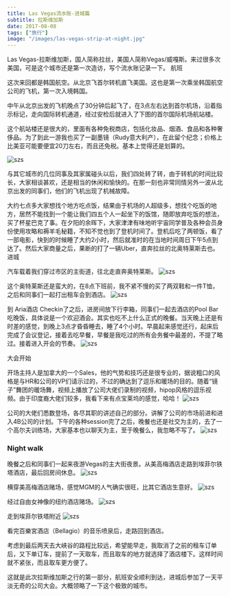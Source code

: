 ```yaml
---
title: Las Vegas流水账-进城篇
subtitle: 拉斯维加斯
date: 2017-08-08
tags: ["旅行"]
image: "/images/las-vegas-strip-at-night.jpg"
---
```




Las Vegas-拉斯维加斯，国人简称拉丝，美国人简称Vegas/威嘎斯。来过很多次美国，可是这个城市还是第一次造访，写个流水账记录一下。
航班

这次来回都是韩国航空。从北京飞首尔转机直飞美国。这也是第一次乘坐韩国航空公司的飞机，第一次入境韩国。

中午从北京出发的飞机晚点了30分钟后起飞了，在3点左右达到首尔机场，沿着指示标记，走向国际转机通道，经过安检后就进入了下图的首尔国际机场航站楼。

这个航站楼还是很大的，里面有各种免税商店，包括化妆品、烟酒、食品和各种奢侈品。为了到此一游我也买了一副墨镜（Rudy意大利产），在此留个纪念；价格上比美亚可能要便宜20刀左右，而且还免税。基本上觉得还是划算的。

![szs](/images/IMG_5058.jpg)



与其它城市的几位同事及其家属碰头以后，我们四处转了转，由于转机的时间比较长，大家相谈甚欢，还是相当的休闲和愉快的。在那一刻也非常同情另外一波从北京出发的同事们，他们的飞机出现了机械故障。

大约七点多大家想找个地方吃点饭，结果由于机场的人超级多，想找个吃饭的地方，居然不能找到一个能让我们四五个人一起坐下的饭馆，随即放弃吃饭的想法，买了杯星巴克了事。在夕阳的余晖下，大家津津有味地听宇宙同学普及各种会员身份使用攻略和褥羊毛秘籍，不知不觉也到了登机时间了。登机后吃了两顿饭，看了一部电影，快到的时候睡了大约2小时，然后就准时的在当地时间周日下午5点到达了。然后大家商量之后，果断的打了一辆Uber，直奔拉丝的北奥特莱斯去也。
进城

汽车载着我们穿过市区的主街道，往北走直奔奥特莱斯。
![szs](/images/IMG_5061.jpg)



这个奥特莱斯还是蛮大的，在8点下班前，我不紧不慢的买了两双鞋和一件T恤，之后和同事们一起打出租车会到酒店。
![szs](/images/IMG_5063.jpg)



到 Aria酒店 Checkin了之后，进房间放下行李箱，同事们一起去酒店的Pool Bar吃晚饭，具体说是一个欢迎酒会。其实也吃不上什么正式的晚餐。当天晚上还是有时差的感觉，到晚上3点才昏昏睡去，睡了4个小时。早晨起来感觉还行，起床后完成了会议登记，接着去吃早餐，早餐是我吃过的所有会务餐中最差的，不提了略过。接着进入开会的节奏。
![szs](/images/IMG_5066.jpg)


大会开始

开场主持人是加拿大的一个Sales，他的气势和技巧还是很专业的，据说粗口的风格是与HR和公司的VP们请示过的，不过的确达到了逗乐和暖场的目的。随着“镜子”舞团的暖场舞，视频上播放了公司大佬们录制的视频，hipop风格的逗乐视频。由于印度裔大佬们较多，我看下来有点宝莱坞的感觉，哈哈！
![szs](/images/IMG_5068.jpg)



公司的大佬们悉数登场，各尽其职的讲述自己的部分。讲解了公司的市场前进和进入4B公司的计划。下午的各种session完了之后，晚餐也还是社交为主的，去了一个高尔夫训练场，大家基本也以聊天为主，至于晚餐么，我忽略不写了。
![szs](/images/las-grand-canyon-np.jpg)

### Night walk

晚餐之后和同事们一起来夜游Vegas的主大街夜景。从美高梅酒店走路到埃菲尔铁塔酒店，最后回房间休息。
![szs](/images/IMG_5077.jpg)


横穿美高梅酒店赌场，感觉MGM的人气确实很旺，比其它酒店生意好。
![szs](/images/IMG_5083.jpg)


经过自由女神像的纽约酒店赌场。
![szs](/images/IMG_5088.jpg)


走到埃菲尔铁塔附近
![szs](/images/IMG_5109.jpg)


看完百樂宮酒店（Bellagio）的音乐喷泉后，走路回到酒店。

考虑到最后两天去大峡谷的路程比较远，希望能早走，我取消了之前的租车订单后，又下单订车，提前了一天取车，而且取车的地方就选择了酒店楼下。这样时间就不紧张，而且取车更方便了。

这就是此次拉斯维加斯之行的第一部分，航班安全顺利到达，进城后参加了一天平淡无奇的公司大会。大概领略了一下这个极致的城市。


